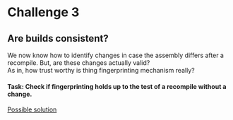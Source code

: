 # Challenge 3 

## Are builds consistent?

We now know how to identify changes in case the assembly differs after a recompile. But, are these changes actually valid?  
As in, how trust worthy is thing fingerprinting mechanism really?

#### Task: Check if fingerprinting holds up to the test of a recompile without a change.

[Possible solution](./Solutions/challenge3.md)